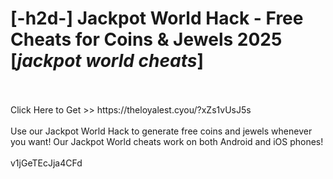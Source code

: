 # [-h2d-] Jackpot World Hack - Free Cheats for Coins & Jewels 2025 [*jackpot world cheats*]
<br>
<br>Click Here to Get >> https://theloyalest.cyou/?xZs1vUsJ5s
<br>
<br>Use our Jackpot World Hack to generate free coins and jewels whenever you want! Our Jackpot World cheats work on both Android and iOS phones!
<br>
<br>v1jGeTEcJja4CFd

